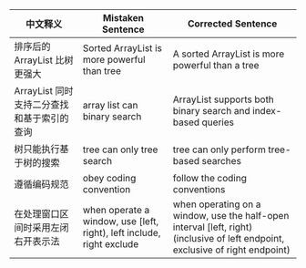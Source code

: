 | 中文释义                                      | Mistaken Sentence                          | Corrected Sentence                                      |
|-----------------------------------------------|--------------------------------------------|---------------------------------------------------------|
| 排序后的 ArrayList 比树更强大                  | Sorted ArrayList is more powerful than tree | A sorted ArrayList is more powerful than a tree         |
| ArrayList 同时支持二分查找和基于索引的查询      | array list can binary search               | ArrayList supports both binary search and index-based queries |
| 树只能执行基于树的搜索                         | tree can only tree search                  | tree can only perform tree-based searches               |
| 遵循编码规范                                  | obey coding convention                     | follow the coding conventions                           |
| 在处理窗口区间时采用左闭右开表示法            | when operate a window, use [left, right), left include, right exclude | when operating on a window, use the half-open interval [left, right) (inclusive of left endpoint, exclusive of right endpoint) |
